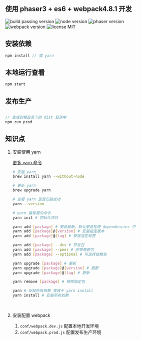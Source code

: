 ## 使用 phaser3 + es6 + webpack4.8.1 开发

![build passing version](https://img.shields.io/badge/build-passing-brightgreen.svg)
![node version](https://img.shields.io/badge/node-v9.2.0-brightgreen.svg)
![phaser version](https://img.shields.io/badge/phaser-v3.7.1-brightgreen.svg)
![webpack version](https://img.shields.io/badge/webpack-v4.8.1-blue.svg)
![license MIT](https://img.shields.io/badge/license-MIT-blue.svg)


## 安装依赖

```javascript
npm install // 或 yarn
```


## 本地运行查看

```javascript
npm start
```



## 发布生产

```javascript

// 生成到根目录下的 dist 目录中
npm run prod 
```



## 知识点

1. 安装使用 yarn

   [更多 yarn 命令](https://yarnpkg.com/)

   ```bash
   # 安装 yarn
   brew install yarn --without-node

   # 更新 yarn
   brew upgrade yarn

   # 查看 yarn 是否安装成功
   yarn --version

   # yarn 最常用的命令
   yarn init # 初始化项目

   yarn add [package] # 安装最新，默认安装写进 dependencies 中
   yarn add [package]@[version] # 安装指定版本
   yarn add [package]@[tag] # 安装指定标签

   yarn add [package] --dev # 开发包
   yarn add [package] --peer # 同等依赖包
   yarn add [package] --optional # 可选择依赖包

   yarn upgrade [package] # 更新
   yarn upgrade [package]@[version] # 更新
   yarn upgrade [package]@[tag] # 更新

   yarn remove [package] # 移除指定包

   yarn # 安装所有依赖 等效于 yarn install
   yarn install # 安装所有依赖
   ```

   ​

2. 安装配置 webpack

   1. `conf/webpack.dev.js` 配置本地开发环境
   2. `conf/webpack.prod.js` 配置发布生产环境

   ​